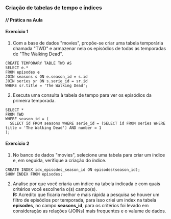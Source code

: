 ### Criação de tabelas de tempo e índices ###

#### // Prática na Aula ####

#### Exercício 1 ####

1. Com a base de dados "movies", propõe-se criar uma tabela temporária chamada "TWD" e armazenar nela os episódios de todas as temporadas de "The Walking Dead".
````
CREATE TEMPORARY TABLE TWD AS
SELECT e.*
FROM episodes e
JOIN seasons s ON e.season_id = s.id
JOIN series sr ON s.serie_id = sr.id
WHERE sr.title = 'The Walking Dead';

````
2. Executa uma consulta à tabela de tempo para ver os episódios da primeira temporada.
````
SELECT * 
FROM TWD
WHERE season_id = (
  SELECT id FROM seasons WHERE serie_id = (SELECT id FROM series WHERE title = 'The Walking Dead') AND number = 1
);
````

#### Exercício 2 ####

1. No banco de dados "movies", selecione uma tabela para criar um índice e, em seguida, verifique a criação do índice.
````
CREATE INDEX idx_episodes_season_id ON episodes(season_id);
SHOW INDEX FROM episodes;
````


2. Analise por que você criaria um índice na tabela indicada e com quais critérios você escolheria o(s) campo(s).   
**R:** Acredito que ficaria melhor e mais rápida a pesquisa se houver um filtro de episódios por temporada, para isso criei um index na tabela **episodes**, no campo **seasons_id**, para os critérios foi levado em consideração as relações (JOINs) mais frequentes e o valume de dados.
